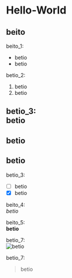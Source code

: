 # Hello-World

## beito

beito_1:
* betio
* betio

betio_2:
1. betio
2. betio

betio_3:  
betio
---
betio
---
betio
---

betio_3:  
- [ ] betio
- [x] betio

beito_4:  
*betio*

beito_5:  
**betio**

betio_7:  
![betio](betio)

betio_7:  
>betio
